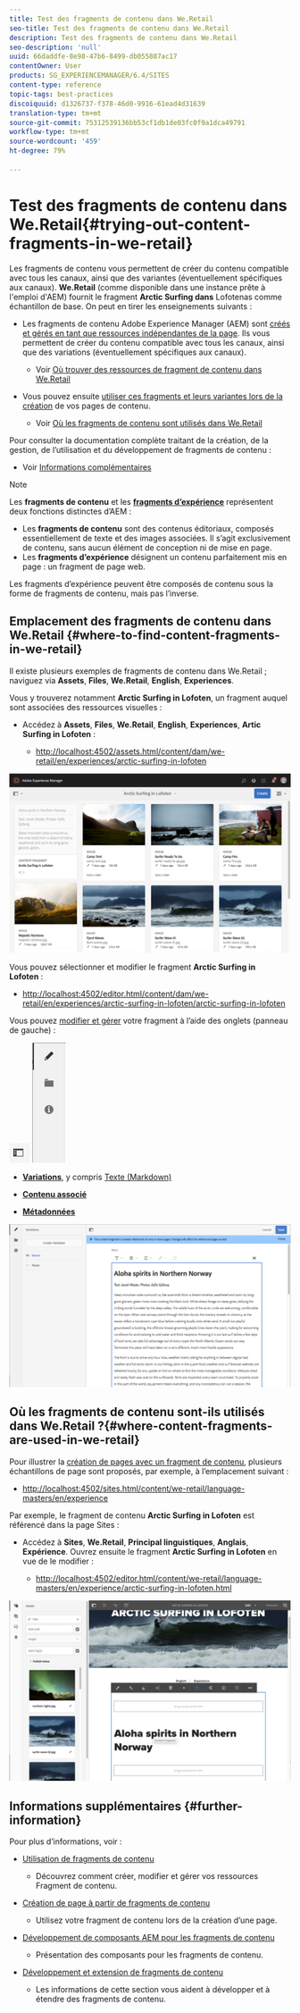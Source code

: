 ```yaml
---
title: Test des fragments de contenu dans We.Retail
seo-title: Test des fragments de contenu dans We.Retail
description: Test des fragments de contenu dans We.Retail
seo-description: 'null'
uuid: 66daddfe-8e98-47b6-8499-db055887ac17
contentOwner: User
products: SG_EXPERIENCEMANAGER/6.4/SITES
content-type: reference
topic-tags: best-practices
discoiquuid: d1326737-f378-46d0-9916-61ead4d31639
translation-type: tm+mt
source-git-commit: 75312539136bb53cf1db1de03fc0f9a1dca49791
workflow-type: tm+mt
source-wordcount: '459'
ht-degree: 79%

---
```



# Test des fragments de contenu dans We.Retail{#trying-out-content-fragments-in-we-retail}

Les fragments de contenu vous permettent de créer du contenu compatible avec tous les canaux, ainsi que des variantes (éventuellement spécifiques aux canaux). **We.Retail**  (comme disponible dans une instance prête à l&#39;emploi d&#39;AEM) fournit le fragment  **Arctic Surfing dans** Lofotenas comme échantillon de base. On peut en tirer les enseignements suivants :

* Les fragments de contenu Adobe Experience Manager (AEM) sont [créés et gérés en tant que ressources indépendantes de la page](/help/assets/content-fragments.md). Ils vous permettent de créer du contenu compatible avec tous les canaux, ainsi que des variations (éventuellement spécifiques aux canaux). 

   * Voir [Où trouver des ressources de fragment de contenu dans We.Retail](#where-to-find-content-fragments-in-we-retail)

* Vous pouvez ensuite [utiliser ces fragments et leurs variantes lors de la création](/help/sites-authoring/content-fragments.md) de vos pages de contenu.

   * Voir [Où les fragments de contenu sont utilisés dans We.Retail](#where-content-fragments-are-used-in-we-retail)

Pour consulter la documentation complète traitant de la création, de la gestion, de l’utilisation et du développement de fragments de contenu :

* Voir [Informations complémentaires](#further-information)

>[!NOTE]
>
>Les **fragments de contenu** et les **[fragments d’expérience](/help/sites-authoring/experience-fragments.md)** représentent deux fonctions distinctes d’AEM :
>
>* Les **fragments de contenu** sont des contenus éditoriaux, composés essentiellement de texte et des images associées. Il s’agit exclusivement de contenu, sans aucun élément de conception ni de mise en page.
>* Les **fragments d’expérience** désignent un contenu parfaitement mis en page : un fragment de page web.

>
>
Les fragments d’expérience peuvent être composés de contenu sous la forme de fragments de contenu, mais pas l’inverse.

## Emplacement des fragments de contenu dans We.Retail {#where-to-find-content-fragments-in-we-retail}

Il existe plusieurs exemples de fragments de contenu dans We.Retail ; naviguez via **Assets**, **Files**, **We.Retail**, **English**, **Experiences**.

Vous y trouverez notamment **Arctic Surfing in Lofoten**, un fragment auquel sont associées des ressources visuelles :

* Accédez à **Assets**, **Files**, **We.Retail**, **English**, **Experiences**, **Artic Surfing in Lofoten** :

   * [http://localhost:4502/assets.html/content/dam/we-retail/en/experiences/arctic-surfing-in-lofoten](http://localhost:4502/assets.html/content/dam/we-retail/en/experiences/arctic-surfing-in-lofoten)

![cf-44](assets/cf-44.png)

Vous pouvez sélectionner et modifier le fragment **Arctic Surfing in Lofoten** :

* [http://localhost:4502/editor.html/content/dam/we-retail/en/experiences/arctic-surfing-in-lofoten/arctic-surfing-in-lofoten](http://localhost:4502/editor.html/content/dam/we-retail/en/experiences/arctic-surfing-in-lofoten/arctic-surfing-in-lofoten)

Vous pouvez [modifier et gérer](/help/assets/content-fragments.md) votre fragment à l’aide des onglets (panneau de gauche) :

![](do-not-localize/cf-45-aa.png) ![](do-not-localize/cf-45-a.png)

* **[Variations](/help/assets/content-fragments-variations.md)**, y compris [Texte (Markdown)](/help/assets/content-fragments-markdown.md) 

* **[Contenu associé](/help/assets/content-fragments-assoc-content.md)**
* **[Métadonnées](/help/assets/content-fragments-metadata.md)**

![cf-46](assets/cf-46.png)

## Où les fragments de contenu sont-ils utilisés dans We.Retail ?{#where-content-fragments-are-used-in-we-retail}

Pour illustrer la [création de pages avec un fragment de contenu](/help/sites-authoring/content-fragments.md), plusieurs échantillons de page sont proposés, par exemple, à l’emplacement suivant :

* [http://localhost:4502/sites.html/content/we-retail/language-masters/en/experience](http://localhost:4502/sites.html/content/we-retail/language-masters/en/experience)

Par exemple, le fragment de contenu **Arctic Surfing in Lofoten** est référencé dans la page Sites :

* Accédez à **Sites**, **We.Retail**, **Principal linguistiques**, **Anglais**, **Expérience**. Ouvrez ensuite le fragment **Arctic Surfing in Lofoten** en vue de le modifier :

   * [http://localhost:4502/editor.html/content/we-retail/language-masters/en/experience/arctic-surfing-in-lofoten.html](http://localhost:4502/editor.html/content/we-retail/language-masters/en/experience/arctic-surfing-in-lofoten.html)

![cf-53](assets/cf-53.png)

## Informations supplémentaires {#further-information}

Pour plus d’informations, voir :

* [Utilisation de fragments de contenu](/help/assets/content-fragments.md)

   * Découvrez comment créer, modifier et gérer vos ressources Fragment de contenu.

* [Création de page à partir de fragments de contenu](/help/sites-authoring/content-fragments.md)

   * Utilisez votre fragment de contenu lors de la création d’une page.

* [Développement de composants AEM pour les fragments de contenu](/help/sites-developing/components-content-fragments.md)

   * Présentation des composants pour les fragments de contenu.

* [Développement et extension de fragments de contenu](/help/sites-developing/customizing-content-fragments.md)

   * Les informations de cette section vous aident à développer et à étendre des fragments de contenu.

